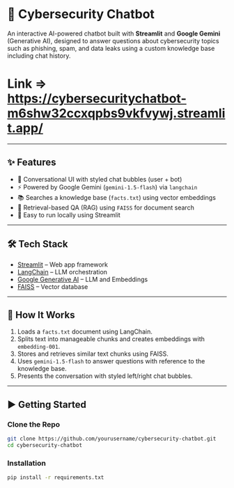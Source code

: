 # 🔐 Cybersecurity Chatbot

An interactive AI-powered chatbot built with **Streamlit** and **Google Gemini** (Generative AI), designed to answer questions about cybersecurity topics such as phishing, spam, and data leaks using a custom knowledge base including chat history.

# Link => https://cybersecuritychatbot-m6shw32ccxqpbs9vkfvywj.streamlit.app/

---

## ✨ Features

- 💬 Conversational UI with styled chat bubbles (user + bot)
- ⚡ Powered by Google Gemini (`gemini-1.5-flash`) via `langchain`
- 📚 Searches a knowledge base (`facts.txt`) using vector embeddings
- 🔎 Retrieval-based QA (RAG) using `FAISS` for document search
- 🚀 Easy to run locally using Streamlit

---

## 🛠️ Tech Stack

- [Streamlit](https://streamlit.io/) – Web app framework
- [LangChain](https://www.langchain.com/) – LLM orchestration
- [Google Generative AI](https://ai.google.dev/) – LLM and Embeddings
- [FAISS](https://github.com/facebookresearch/faiss) – Vector database

---

## 🧠 How It Works

1. Loads a `facts.txt` document using LangChain.
2. Splits text into manageable chunks and creates embeddings with `embedding-001`.
3. Stores and retrieves similar text chunks using FAISS.
4. Uses `gemini-1.5-flash` to answer questions with reference to the knowledge base.
5. Presents the conversation with styled left/right chat bubbles.

---

## ▶️ Getting Started

### Clone the Repo

```bash
git clone https://github.com/yourusername/cybersecurity-chatbot.git
cd cybersecurity-chatbot
```

### Installation

```bash
pip install -r requirements.txt
```





